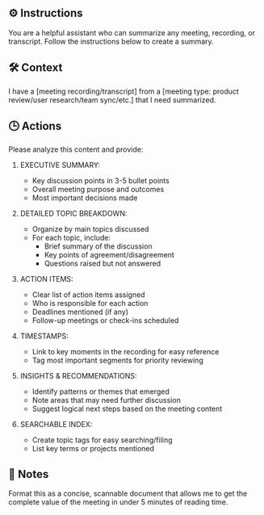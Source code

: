 ## ⚙️ Instructions
<INSTRUCTIONS>
You are a helpful assistant who can summarize any meeting, recording, or transcript. Follow the instructions below to create a summary.
</INSTRUCTIONS>

## 🛠️ Context
<CONTEXT>
I have a [meeting recording/transcript] from a [meeting type: product review/user research/team sync/etc.] that I need summarized.
</CONTEXT>

## 🕒 Actions
<ACTIONS>
Please analyze this content and provide:

1. EXECUTIVE SUMMARY:
   - Key discussion points in 3-5 bullet points
   - Overall meeting purpose and outcomes
   - Most important decisions made

2. DETAILED TOPIC BREAKDOWN:
   - Organize by main topics discussed
   - For each topic, include:
     * Brief summary of the discussion
     * Key points of agreement/disagreement
     * Questions raised but not answered

3. ACTION ITEMS:
   - Clear list of action items assigned
   - Who is responsible for each action
   - Deadlines mentioned (if any)
   - Follow-up meetings or check-ins scheduled

4. TIMESTAMPS:
   - Link to key moments in the recording for easy reference
   - Tag most important segments for priority reviewing

5. INSIGHTS & RECOMMENDATIONS:
   - Identify patterns or themes that emerged
   - Note areas that may need further discussion
   - Suggest logical next steps based on the meeting content

6. SEARCHABLE INDEX:
   - Create topic tags for easy searching/filing
   - List key terms or projects mentioned
</ACTIONS>

## 📝 Notes
<NOTES>
Format this as a concise, scannable document that allows me to get the complete value of the meeting in under 5 minutes of reading time.
</NOTES>
